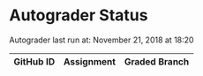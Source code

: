 # Autograder Status
Autograder last run at: November 21, 2018 at 18:20

| GitHub ID | Assignment | Graded Branch |
|-----------|------------|---------------|

